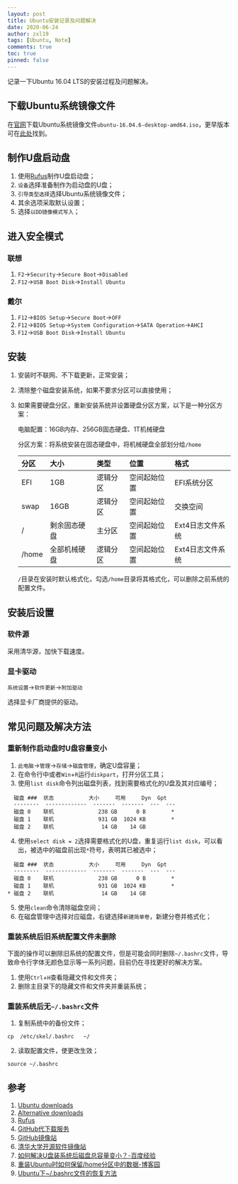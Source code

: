 ```yaml
---
layout: post
title: Ubuntu安装记录及问题解决
date: 2020-06-24
author: zxl19
tags: [Ubuntu, Note]
comments: true
toc: true
pinned: false
---
```


记录一下Ubuntu 16.04 LTS的安装过程及问题解决。

<!-- more -->

## 下载Ubuntu系统镜像文件

在[官网](https://ubuntu.com/download)下载Ubuntu系统镜像文件`ubuntu-16.04.6-desktop-amd64.iso`，更早版本可在[此处](https://ubuntu.com/download/alternative-downloads)找到。

## 制作U盘启动盘

1. 使用[Rufus](https://rufus.ie/zh/)制作U盘启动盘；
2. `设备`选择准备制作为启动盘的U盘；
3. `引导类型选择`选择Ubuntu系统镜像文件；
4. 其余选项采取默认设置；
5. 选择`以DD镜像模式写入`；

## 进入安全模式

### 联想

1. `F2`->`Security`->`Secure Boot`->`Disabled`
2. `F12`->`USB Boot Disk`->`Install Ubuntu`

### 戴尔

1. `F12`->`BIOS Setup`->`Secure Boot`->`OFF`
2. `F12`->`BIOS Setup`->`System Configuration`->`SATA Operation`->`AHCI`
3. `F12`->`USB Boot Disk`->`Install Ubuntu`

## 安装

1. 安装时不联网、不下载更新，正常安装；
2. 清除整个磁盘安装系统，如果不要求分区可以直接使用；
3. 如果需要硬盘分区，重新安装系统并设置硬盘分区方案，以下是一种分区方案：

    电脑配置：16GB内存、256GB固态硬盘、1T机械硬盘

    分区方案：将系统安装在固态硬盘中，将机械硬盘全部划分给`/home`

    | 分区 | 大小 | 类型 | 位置 | 格式 |
    | :------ | :------ | :------ | :------ | :------ |
    | EFI | 1GB | 逻辑分区 | 空间起始位置 | EFI系统分区 |
    | swap | 16GB| 逻辑分区 | 空间起始位置 | 交换空间 |
    | / | 剩余固态硬盘 | 主分区 | 空间起始位置 | Ext4日志文件系统 |
    | /home | 全部机械硬盘 | 逻辑分区 | 空间起始位置 | Ext4日志文件系统 |

    `/`目录在安装时默认格式化，勾选`/home`目录将其格式化，可以删除之前系统的配置文件。

## 安装后设置

### 软件源

采用清华源，加快下载速度。

### 显卡驱动

`系统设置`->`软件更新`->`附加驱动`

选择显卡厂商提供的驱动。

## 常见问题及解决方法

### 重新制作启动盘时U盘容量变小

1. `此电脑`->`管理`->`存储`->`磁盘管理`，确定U盘容量；
2. 在命令行中或者`Win`+`R`运行`diskpart`，打开分区工具；
3. 使用`list disk`命令列出磁盘列表，找到需要格式化的U盘及其对应编号；

```shell
  磁盘 ###  状态           大小     可用     Dyn  Gpt
  --------  -------------  -------  -------  ---  ---
  磁盘 0    联机              238 GB      0 B        *
  磁盘 1    联机              931 GB  1024 KB        *
  磁盘 2    联机               14 GB    14 GB
```

4. 使用`select disk = 2`选择需要格式化的U盘，重复运行`list disk`，可以看出，被选中的磁盘前出现`*`符号，表明其已被选中；

```shell
  磁盘 ###  状态           大小     可用     Dyn  Gpt
  --------  -------------  -------  -------  ---  ---
  磁盘 0    联机              238 GB      0 B        *
  磁盘 1    联机              931 GB  1024 KB        *
* 磁盘 2    联机               14 GB    14 GB
```

5. 使用`clean`命令清除磁盘空间；
6. 在磁盘管理中选择对应磁盘，右键选择`新建简单卷`，新建分卷并格式化；

### 重装系统后旧系统配置文件未删除

下面的操作可以删除旧系统的配置文件，但是可能会同时删除`~/.bashrc`文件，导致命令行字体无颜色显示等一系列问题，目前仍在寻找更好的解决方案。

1. 使用`Ctrl`+`H`查看隐藏文件和文件夹；
2. 删除主目录下的隐藏文件和文件夹并重装系统；

### 重装系统后无`~/.bashrc`文件

1. 复制系统中的备份文件；

```shell
cp  /etc/skel/.bashrc   ~/
```

2. 读取配置文件，使更改生效；

```shell
source ~/.bashrc
```

## 参考

1. [Ubuntu downloads](https://ubuntu.com/download)
2. [Alternative downloads](https://ubuntu.com/download/alternative-downloads)
3. [Rufus](https://rufus.ie/zh/)
4. [GitHub代下载服务](http://g.widyun.com/)
5. [GitHub镜像站](https://github.wuyanzheshui.workers.dev/)
6. [清华大学开源软件镜像站](https://mirrors.tuna.tsinghua.edu.cn)
7. [如何解决U盘装系统后磁盘总容量变小？-百度经验](https://jingyan.baidu.com/article/59703552e754e48fc00740ed.html)
8. [重装Ubuntu时如何保留/home分区中的数据-博客园](https://www.cnblogs.com/maowang1991/p/3270441.html)
9. [Ubuntu下~/.bashrc文件的恢复方法](https://blog.csdn.net/yucicheung/article/details/79334998)
